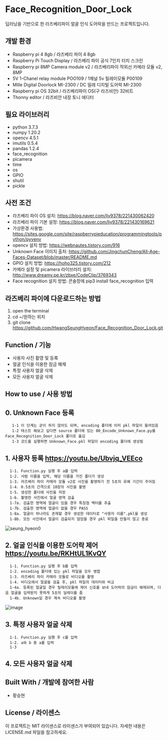 # Face_Recognition_Door_Lock
딥러닝을 기반으로 한 라즈베리파이 얼굴 인식 도어락을 만드는 프로젝트입니다.

## 개발 환경
  * Raspberry pi 4 8gb / 라즈베리 파이 4 8gb
  * Raspberry Pi Touch Display / 라즈베리 파이 공식 7인치 터치 스크린
  * Raspberry pi 8MP Camera module v2 / 라즈베리파이 적외선 카메라 모듈 v2, 8MP
  * 5V 1-Chanel relay module POO109 / 1채널 5v 릴레이모듈 P00109
  * Mille Digital Doorlock MI-2300 / DC 밀레 디지털 도어락 MI-2300
  * Raspberry pi OS 32bit / 라즈베리파이 OS(구 라즈비안) 32비트
  * Thonny editor / 라즈비안 내장 토니 에디터

## 필요 라이브러리
  * python 3.7.3
  * numpy 1.20.2
  * opencv 4.5.1 
  * imutils 0.5.4
  * pandas 1.2.4
  * face_recognition
  * picamera
  * time
  * os
  * GPIO
  * shutil
  * pickle

## 사전 조건
  * 라즈베리 파이 OS 설치: https://blog.naver.com/ljy9378/221430062420
  * 라즈베리 파이 기본 설정: https://blog.naver.com/ljy9378/221430169621
  * 가상환경 사용법: https://sites.google.com/site/raspberrypieducation/programmingtools/python/pyvenv
  * opencv 설치 방법: https://webnautes.tistory.com/916
  * Unknown Face 이미지 출처: https://github.com/JingchunCheng/All-Age-Faces-Dataset/blob/master/README.md
  * GPIO 설치 방법: https://hoho325.tistory.com/212
  * 카메라 설정 및 picamera 라이브러리 설치: http://www.dreamy.pe.kr/zbxe/CodeClip/3769343
  * Face recognition 설치 방법: 콘솔창에 pip3 install face_recognition 입력
  
## 라즈베리 파이에 다운로드하는 방법
  1. open the terminal
  2. cd ~/원하는 위치
  3. git clone https://github.com/HwangSeungHyeon/Face_Recognition_Door_Lock.git

## Function / 기능
  * 사용자 사진 촬영 및 등록
  * 얼굴 인식을 이용한 잠금 해제
  * 특정 사용자 얼굴 삭제
  * 모든 사용자 얼굴 삭제

## How to use / 사용 방법
  ## 0. Unknown Face 등록
       1-1 이 단계는 굳이 하지 않아도 되며, encoding 폴더에 이미 pkl 파일이 들어있음
       1-2 테스트 해보고 싶다면 source 폴더에 있는 00_Encode_Unknown_Face.py를 Face_Recognition_Door_Lock 폴더로 옮김
       1-3 코드를 실행하면 Unknown_Face.pkl 파일이 encoding 폴더에 생성됨
       
  ## 1. 사용자 등록 https://youtu.be/Ubvjq_VEEco
      1-1. Function.py 실행 후 a를 입력
      1-2. 사람 이름을 입력, 해당 이름을 가진 폴더가 생성
      1-3. 라즈베리 파이 카메라 모듈 v2로 사진을 촬영하기 전 5초의 유예 기간이 주어짐
      1-4. 0.5초의 간격으로 10장의 사진을 촬영
      1-5. 생성한 폴더에 사진을 저장
      1-6. 촬영한 사진에서 얼굴 영역 검출
      1-7a. 검출한 영역에 얼굴이 있을 경우 특징점 벡터를 추출
      1-7b. 검출한 영역에 얼굴이 없을 경우 PASS
      1-8a. 얼굴이 하나라도 존재할 경우 생성한 데이터로 "사용자 이름".pkl을 생성
      1-8b. 모든 사진에서 얼굴이 검출되지 않았을 경우 pkl 파일을 만들지 않고 종료
   ![seung_hyeon0](https://user-images.githubusercontent.com/57141923/118157873-0b050e80-b456-11eb-965f-315b911da261.jpg)

  ## 2. 얼굴 인식을 이용한 도어락 제어 https://youtu.be/RKHtUL1KvQY
      1-1. Function.py 실행 후 b를 입력
      1-2. encoding 폴더에 있는 pkl 파일을 모두 병합
      1-3. 라즈베리 파이 카메라 모듈로 비디오를 촬영
      1-4. 비디오에서 얼굴을 검출 후, pkl 파일의 데이터와 비교
      1-4a. 등록된 얼굴일 경우 릴레이모듈에 제어 신호를 보내 도어락의 잠금이 해제되며, 다음 얼굴을 입력받지 못하게 5초의 딜레이를 줌
      1-4b. Unknown일 경우 계속 비디오를 촬영
  ![image](https://user-images.githubusercontent.com/57141923/118159755-66d09700-b458-11eb-8d1f-3439a15775bc.png)


 ## 3. 특정 사용자 얼굴 삭제 
      1-1. Function.py 실행 후 c를 입력
      1-2. a와 b 중 a를 입력
      1-3
    
 ## 4. 모든 사용자 얼굴 삭제
    

## Built With / 개발에 참여한 사람
 * 황승현

## License / 라이센스
이 프로젝트는 MIT 라이센스로 라이센스가 부여되어 있습니다. 자세한 내용은 LICENSE.md 파일을 참고하세요.
